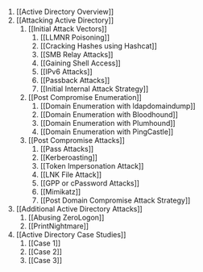 1. [[Active Directory Overview]]
2. [[Attacking Active Directory]]
	1. [[Initial Attack Vectors]]
		1. [[LLMNR Poisoning]]
		2. [[Cracking Hashes using Hashcat]]
		3. [[SMB Relay Attacks]]
		4. [[Gaining Shell Access]]
		5. [[IPv6 Attacks]]
		6. [[Passback Attacks]]
		7. [[Initial Internal Attack Strategy]]
	2. [[Post Compromise Enumeration]]
		1. [[Domain Enumeration with ldapdomaindump]]
		2. [[Domain Enumeration with Bloodhound]]
		3. [[Domain Enumeration with Plumhound]]
		4. [[Domain Enumeration with PingCastle]]
	3. [[Post Compromise Attacks]]
		1. [[Pass Attacks]]
		2. [[Kerberoasting]]
		3. [[Token Impersonation Attack]]
		4. [[LNK File Attack]]
		5. [[GPP or cPassword Attacks]]
		6. [[Mimikatz]]
		7. [[Post Domain Compromise Attack Strategy]]
3. [[Additional Active Directory Attacks]]
	1. [[Abusing ZeroLogon]]
	2. [[PrintNightmare]]
4. [[Active Directory Case Studies]]
	1. [[Case 1]]
	2. [[Case 2]]
	3. [[Case 3]]
